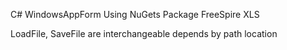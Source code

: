 C# WindowsAppForm Using NuGets Package FreeSpire XLS

LoadFile, SaveFile are interchangeable depends by path location 
